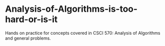 # Analysis-of-Algorithms-is-too-hard-or-is-it
Hands on practice for concepts covered in CSCI 570: Analysis of Algorithms and general problems.
